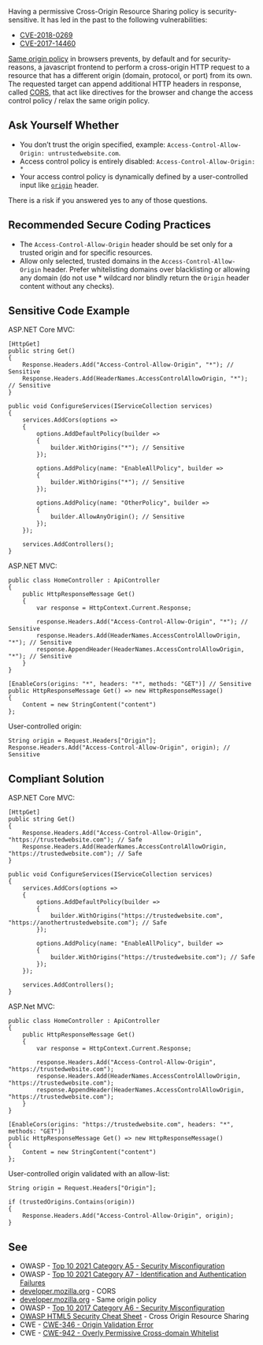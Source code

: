 Having a permissive Cross-Origin Resource Sharing policy is security-sensitive. It has led in the past to the following vulnerabilities:

-   [CVE-2018-0269](http://cve.mitre.org/cgi-bin/cvename.cgi?name=CVE-2018-0269)
-   [CVE-2017-14460](http://cve.mitre.org/cgi-bin/cvename.cgi?name=CVE-2017-14460)

[Same origin policy](https://developer.mozilla.org/en-US/docs/Web/Security/Same-origin_policy) in browsers prevents, by default and for
security-reasons, a javascript frontend to perform a cross-origin HTTP request to a resource that has a different origin (domain, protocol, or port)
from its own. The requested target can append additional HTTP headers in response, called [CORS](https://developer.mozilla.org/en-US/docs/Web/HTTP/CORS), that act like directives for the browser and change the access control policy
/ relax the same origin policy.

## Ask Yourself Whether

-   You don’t trust the origin specified, example: `Access-Control-Allow-Origin: untrustedwebsite.com`.
-   Access control policy is entirely disabled: `Access-Control-Allow-Origin: *`
-   Your access control policy is dynamically defined by a user-controlled input like [`origin`](https://developer.mozilla.org/en-US/docs/Web/HTTP/Headers/Origin) header.

There is a risk if you answered yes to any of those questions.

## Recommended Secure Coding Practices

-   The `Access-Control-Allow-Origin` header should be set only for a trusted origin and for specific resources.
-   Allow only selected, trusted domains in the `Access-Control-Allow-Origin` header. Prefer whitelisting domains over blacklisting or
  allowing any domain (do not use \* wildcard nor blindly return the `Origin` header content without any checks).

## Sensitive Code Example

ASP.NET Core MVC:

    [HttpGet]
    public string Get()
    {
        Response.Headers.Add("Access-Control-Allow-Origin", "*"); // Sensitive
        Response.Headers.Add(HeaderNames.AccessControlAllowOrigin, "*"); // Sensitive
    }

    public void ConfigureServices(IServiceCollection services)
    {
        services.AddCors(options =>
        {
            options.AddDefaultPolicy(builder =>
            {
                builder.WithOrigins("*"); // Sensitive
            });
    
            options.AddPolicy(name: "EnableAllPolicy", builder =>
            {
                builder.WithOrigins("*"); // Sensitive
            });
    
            options.AddPolicy(name: "OtherPolicy", builder =>
            {
                builder.AllowAnyOrigin(); // Sensitive
            });
        });
    
        services.AddControllers();
    }

ASP.NET MVC:

    public class HomeController : ApiController
    {
        public HttpResponseMessage Get()
        {
            var response = HttpContext.Current.Response;
    
            response.Headers.Add("Access-Control-Allow-Origin", "*"); // Sensitive
            response.Headers.Add(HeaderNames.AccessControlAllowOrigin, "*"); // Sensitive
            response.AppendHeader(HeaderNames.AccessControlAllowOrigin, "*"); // Sensitive
        }
    }

    [EnableCors(origins: "*", headers: "*", methods: "GET")] // Sensitive
    public HttpResponseMessage Get() => new HttpResponseMessage()
    {
        Content = new StringContent("content")
    };

User-controlled origin:

    String origin = Request.Headers["Origin"];
    Response.Headers.Add("Access-Control-Allow-Origin", origin); // Sensitive

## Compliant Solution

ASP.NET Core MVC:

    [HttpGet]
    public string Get()
    {
        Response.Headers.Add("Access-Control-Allow-Origin", "https://trustedwebsite.com"); // Safe
        Response.Headers.Add(HeaderNames.AccessControlAllowOrigin, "https://trustedwebsite.com"); // Safe
    }

    public void ConfigureServices(IServiceCollection services)
    {
        services.AddCors(options =>
        {
            options.AddDefaultPolicy(builder =>
            {
                builder.WithOrigins("https://trustedwebsite.com", "https://anothertrustedwebsite.com"); // Safe
            });
    
            options.AddPolicy(name: "EnableAllPolicy", builder =>
            {
                builder.WithOrigins("https://trustedwebsite.com"); // Safe
            });
        });
    
        services.AddControllers();
    }

ASP.Net MVC:

    public class HomeController : ApiController
    {
        public HttpResponseMessage Get()
        {
            var response = HttpContext.Current.Response;
    
            response.Headers.Add("Access-Control-Allow-Origin", "https://trustedwebsite.com");
            response.Headers.Add(HeaderNames.AccessControlAllowOrigin, "https://trustedwebsite.com");
            response.AppendHeader(HeaderNames.AccessControlAllowOrigin, "https://trustedwebsite.com");
        }
    }

    [EnableCors(origins: "https://trustedwebsite.com", headers: "*", methods: "GET")]
    public HttpResponseMessage Get() => new HttpResponseMessage()
    {
        Content = new StringContent("content")
    };

User-controlled origin validated with an allow-list:

    String origin = Request.Headers["Origin"];
    
    if (trustedOrigins.Contains(origin))
    {
        Response.Headers.Add("Access-Control-Allow-Origin", origin);
    }

## See

-   OWASP - [Top 10 2021 Category A5 - Security Misconfiguration](https://owasp.org/Top10/A05_2021-Security_Misconfiguration/)
-   OWASP - [Top 10 2021 Category A7 - Identification and
  Authentication Failures](https://owasp.org/Top10/A07_2021-Identification_and_Authentication_Failures/)
-   [developer.mozilla.org](https://developer.mozilla.org/en-US/docs/Web/HTTP/CORS) - CORS
-   [developer.mozilla.org](https://developer.mozilla.org/en-US/docs/Web/Security/Same-origin_policy) - Same origin policy
-   OWASP - [Top 10 2017 Category A6 - Security
  Misconfiguration](https://owasp.org/www-project-top-ten/2017/A6_2017-Security_Misconfiguration)
-   [OWASP HTML5 Security
  Cheat Sheet](https://cheatsheetseries.owasp.org/cheatsheets/HTML5_Security_Cheat_Sheet.html#cross-origin-resource-sharing) - Cross Origin Resource Sharing
-   CWE - [CWE-346 - Origin Validation Error](https://cwe.mitre.org/data/definitions/346)
-   CWE - [CWE-942 - Overly Permissive Cross-domain Whitelist](https://cwe.mitre.org/data/definitions/942)